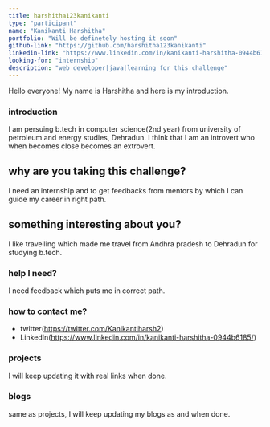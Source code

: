 ```yaml
---
title: harshitha123kanikanti
type: "participant"
name: "Kanikanti Harshitha"
portfolio: "Will be definetely hosting it soon"
github-link: "https://github.com/harshitha123kanikanti"
linkedin-link: "https://www.linkedin.com/in/kanikanti-harshitha-0944b6185/"
looking-for: "internship"
description: "web developer|java|learning for this challenge"
---
```


Hello everyone! My name is Harshitha and here is my introduction.

### introduction

I am persuing b.tech in computer science(2nd year) from university of petroleum and energy studies, Dehradun. I think that I am an introvert who when becomes close becomes an extrovert.

## why are you taking this challenge?

I need an internship and to get feedbacks from mentors by which I can guide my career in right path.

## something interesting about you?

I like travelling which made me travel from Andhra pradesh to Dehradun for studying b.tech.

### help I need?

I need feedback which puts me in correct path.

### how to contact me?

- twitter(https://twitter.com/Kanikantiharsh2)
- LinkedIn(https://www.linkedin.com/in/kanikanti-harshitha-0944b6185/)

### projects

I will keep updating it with real links when done.

### blogs

same as projects, I will keep updating my blogs as and when done.
